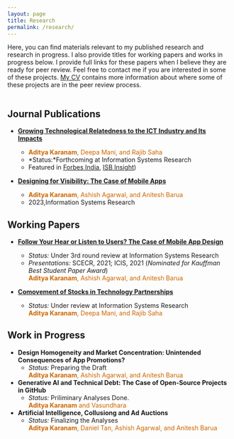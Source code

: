 ```yaml
---
layout: page
title: Research
permalink: /research/
---
```


<!-- {% include image.html url="/images/falklands-rally-1982.jpg" caption="Argentine citizens rally in April 1982 at May Square in Buenos Aires, demonstrating support for their government's recent invasion of the British-held Falkland Islands. (Panta Astiazaran, AFP, Getty Images)" width=400 align="right" %} -->

Here, you can find materials relevant to my published research and research in progress. I also provide titles for working papers and works in progress below. I provide full links for these papers when I believe they are ready for peer review. Feel free to contact me if you are interested in some of these projects. [My CV](http://askaranam.github.io/cv/) contains more information about where some of these projects are in the peer review process.

<!-- I also offer [a three-page research statement](/docs/svm-research-statement.pdf) that summarizes and contextualizes my different research agendas. -->
 
<hr style="clear:both;visibility: hidden;" />  

## Journal Publications

* **[Growing Technological Relatedness to the ICT Industry and Its Impacts](https://pubsonline.informs.org/doi/10.1287/isre.2020.0627)** 
    <!-- * *Presentations:*  CIST, Nashville, Tensesse, 2016-->
    *  <span style="color: rgb(204,102,0)"><b>Aditya Karanam</b>, Deepa Mani, and Rajib Saha</span> <br/>
    * *Status:*Forthcoming at Information Systems Research <br/>
    * Featured in [Forbes India](http://www.forbesindia.com/article/isbinsight/more-bang-for-your-digital-spend-technology-and-rd/49951/1), [ISB Insight](http://isbinsight.isb.edu/the-digital-transformation-of-rd/))
   


* **[Designing for Visibility: The Case of Mobile Apps](https://pubsonline.informs.org/doi/abs/10.1287/isre.2022.1151)** 
   <!-- * *Presentations:*  WISE, Seoul, 2017; SCECR, Netherlands, 2018; ICIS, SFO, 2018 -->
    
    * <span style="color: rgb(204,102,0)"><b>Aditya Karanam</b>, Ashish Agarwal, and Anitesh Barua</span> <br/>
    * 2023,Information Systems Research <br/>

## Working Papers 

* **[Follow Your Hear or Listen to Users? The Case of Mobile App Design](https://papers.ssrn.com/sol3/papers.cfm?abstract_id=3844787)**
    * *Status:* Under 3rd round review at Information Systems Research <br/>
    * *Presentations:*  SCECR, 2021; ICIS, 2021 (*Nominated for Kauffman Best Student Paper Award*) <br/>
    <span style="color: rgb(204,102,0)"><b>Aditya Karanam</b>, Ashish Agarwal, and Anitesh Barua</span>

* **[Comovement of Stocks in Technology Partnerships](https://papers.ssrn.com/sol3/papers.cfm?abstract_id=3534561)** 
    * *Status:* Under review at Information Systems Research <br/>
    <span style="color: rgb(204,102,0)"><b>Aditya Karanam</b>, Deepa Mani, and Rajib Saha</span>


## Work in Progress

* **Design Homogeneity and Market Concentration: Unintended Consequences of App Promotions?** 
    * *Status:* Preparing the Draft <br/>
    <span style="color: rgb(204,102,0)"><b>Aditya Karanam</b>, Ashish Agarwal, and Anitesh Barua</span>
* **Generative AI and Technical Debt: The Case of Open-Source Projects in GitHub** 
    * *Status:* Priliminary Analyses Done. <br/>
    <span style="color: rgb(204,102,0)"><b>Aditya Karanam</b> and Vasundhara</span>
* **Artificial Intelligence, Collusiong and Ad Auctions** 
    * *Status:* Finalizing the Analyses <br/>
    <span style="color: rgb(204,102,0)"><b>Aditya Karanam</b>, Daniel Tan, Ashish Agarwal, and Anitesh Barua</span>


